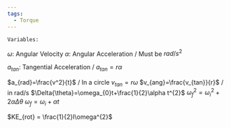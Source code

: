 ```yaml
---
tags:
  - Torque
---
```

	Variables:
$\omega$: Angular Velocity
$\alpha$: Angular Acceleration / Must be $rad/s^{2}$

$a_{tan}$: Tangential Acceleration / $a_{tan}=r\alpha$


$a_{rad}=\frac{v^2}{t}$ / In a circle
$v_{tan}=r\omega$
$v_{ang}=\frac{v_{tan}}{r}$ / in rad/s
$\Delta{\theta}=\omega_{0}t+\frac{1}{2}\alpha t^{2}$
$\omega_{f}^{2}=\omega_{i}^{2}+2\alpha\Delta{\theta}$
$\omega_{f}=\omega_{i}+\alpha{t}$

$KE_{rot} = \frac{1}{2}I\omega^{2}$

